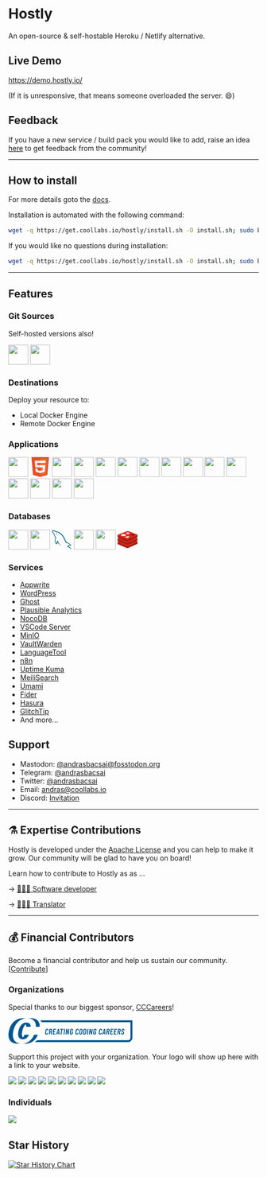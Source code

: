 # Hostly

An open-source & self-hostable Heroku / Netlify alternative.

## Live Demo

https://demo.hostly.io/

(If it is unresponsive, that means someone overloaded the server. 😄)

## Feedback

If you have a new service / build pack you would like to add, raise an idea [here](https://feedback.hostly.io/) to get feedback from the community!

--- 

## How to install

For more details goto the [docs](https://docs.coollabs.io/hostly-v3/installation).

Installation is automated with the following command:

```bash
wget -q https://get.coollabs.io/hostly/install.sh -O install.sh; sudo bash ./install.sh
```

If you would like no questions during installation:

```bash
wget -q https://get.coollabs.io/hostly/install.sh -O install.sh; sudo bash ./install.sh -f
```

--- 

## Features

### Git Sources

Self-hosted versions also!

<a href="https://github.com"><img style="width:40px;height:40px" src="https://icon.horse/icon/github.com"></a>
<a href="https://gitlab.com"><img style="width:40px;height:40px" src="https://icon.horse/icon/gitlab.com"></a>

### Destinations

Deploy your resource to:

- Local Docker Engine
- Remote Docker Engine

### Applications

<a href="https://heroku.com"><img style="width:40px;height:40px" src="https://icon.horse/icon/heroku.com"></a>
<a href="https://html5.org/">
<svg style="width:40px;height:40px" viewBox="0 0 32 32" fill="none" xmlns="http://www.w3.org/2000/svg" ><g clip-path="url(#HTML5_Clip0_4)" ><path d="M30.216 0L27.6454 28.7967L16.0907 32L4.56783 28.8012L2 0H30.216Z" fill="#E44D26" /><path d="M16.108 29.5515L25.4447 26.963L27.6415 2.35497H16.108V29.5515Z" fill="#F16529" /><path d="M11.1109 9.4197H16.108V5.88731H7.25053L7.33509 6.83499L8.20327 16.5692H16.108V13.0369H11.4338L11.1109 9.4197Z" fill="#EBEBEB" /><path d="M11.907 18.3354H8.36111L8.856 23.8818L16.0917 25.8904L16.108 25.8859V22.2108L16.0925 22.2149L12.1585 21.1527L11.907 18.3354Z" fill="#EBEBEB" /><path d="M16.0958 16.5692H20.4455L20.0354 21.1504L16.0958 22.2138V25.8887L23.3373 23.8817L23.3904 23.285L24.2205 13.9855L24.3067 13.0369H16.0958V16.5692Z" fill="white" /><path d="M16.0958 9.41105V9.41969H24.6281L24.6989 8.62572L24.8599 6.83499L24.9444 5.88731H16.0958V9.41105Z" fill="white" /></g><defs><clipPath id="HTML5_Clip0_4"><rect width="32" height="32" fill="white" /></clipPath></defs></svg></a>
<a href="https://nodejs.org"><img style="width:40px;height:40px" src="https://icon.horse/icon/nodejs.org"></a>
<a href="https://vuejs.org"><img style="width:40px;height:40px" src="https://icon.horse/icon/vuejs.org"></a>
<a href="https://nuxtjs.org"><img style="width:40px;height:40px" src="https://icon.horse/icon/nuxtjs.org"></a>
<a href="https://nextjs.org"><img style="width:40px;height:40px" src="https://icon.horse/icon/nextjs.org"></a>
<a href="https://reactjs.org"><img style="width:40px;height:40px" src="https://icon.horse/icon/reactjs.org"></a>
<a href="https://preactjs.org"><img style="width:40px;height:40px" src="https://icon.horse/icon/preactjs.org"></a>
<a href="https://gatsbyjs.org"><img style="width:40px;height:40px" src="https://icon.horse/icon/gatsbyjs.org"></a>
<a href="https://svelte.dev"><img style="width:40px;height:40px" src="https://icon.horse/icon/svelte.dev"></a>
<a href="https://php.net"><img style="width:40px;height:40px" src="https://icon.horse/icon/php.net"></a>
<a href="https://laravel.com"><img style="width:40px;height:40px" src="https://icon.horse/icon/laravel.com"></a>
<a href="https://python.org"><img style="width:40px;height:40px" src="https://icon.horse/icon/python.org"></a>
<a href="https://deno.com"><img style="width:40px;height:40px" src="https://icon.horse/icon/deno.com"></a>
<a href="https://docker.com"><img style="width:40px;height:40px" src="https://icon.horse/icon/docker.com"></a>

### Databases

<a href="https://mongodb.org"><img style="width:40px;height:40px" src="https://icon.horse/icon/mongodb.org"></a>
<a href="https://mariadb.org"><img style="width:40px;height:40px" src="https://icon.horse/icon/mariadb.org"></a>
<a href="https://mysql.com"><svg style="width:40px;height:40px" xmlns="http://www.w3.org/2000/svg" width="64" height="64" viewBox="0 0 25.6 25.6" ><path d="M179.076 94.886c-3.568-.1-6.336.268-8.656 1.25-.668.27-1.74.27-1.828 1.116.357.355.4.936.713 1.428.535.893 1.473 2.096 2.32 2.72l2.855 2.053c1.74 1.07 3.703 1.695 5.398 2.766.982.625 1.963 1.428 2.945 2.098.5.357.803.938 1.428 1.16v-.135c-.312-.4-.402-.98-.713-1.428l-1.34-1.293c-1.293-1.74-2.9-3.258-4.64-4.506-1.428-.982-4.55-2.32-5.13-3.97l-.088-.1c.98-.1 2.14-.447 3.078-.715 1.518-.4 2.9-.312 4.46-.713l2.143-.625v-.4c-.803-.803-1.383-1.874-2.23-2.632-2.275-1.963-4.775-3.882-7.363-5.488-1.383-.892-3.168-1.473-4.64-2.23-.537-.268-1.428-.402-1.74-.848-.805-.98-1.25-2.275-1.83-3.436l-3.658-7.763c-.803-1.74-1.295-3.48-2.275-5.086-4.596-7.585-9.594-12.18-17.268-16.687-1.65-.937-3.613-1.34-5.7-1.83l-3.346-.18c-.715-.312-1.428-1.16-2.053-1.562-2.543-1.606-9.102-5.086-10.977-.5-1.205 2.9 1.785 5.755 2.8 7.228.76 1.026 1.74 2.186 2.277 3.346.3.758.4 1.562.713 2.365.713 1.963 1.383 4.15 2.32 5.98.5.937 1.025 1.92 1.65 2.767.357.5.982.714 1.115 1.517-.625.893-.668 2.23-1.025 3.347-1.607 5.042-.982 11.288 1.293 15 .715 1.115 2.4 3.57 4.686 2.632 2.008-.803 1.56-3.346 2.14-5.577.135-.535.045-.892.312-1.25v.1l1.83 3.703c1.383 2.186 3.793 4.462 5.8 5.98 1.07.803 1.918 2.187 3.256 2.677v-.135h-.088c-.268-.4-.67-.58-1.027-.892-.803-.803-1.695-1.785-2.32-2.677-1.873-2.498-3.523-5.265-4.996-8.12-.715-1.383-1.34-2.9-1.918-4.283-.27-.536-.27-1.34-.715-1.606-.67.98-1.65 1.83-2.143 3.034-.848 1.918-.936 4.283-1.248 6.737-.18.045-.1 0-.18.1-1.426-.356-1.918-1.83-2.453-3.078-1.338-3.168-1.562-8.254-.402-11.913.312-.937 1.652-3.882 1.117-4.774-.27-.848-1.16-1.338-1.652-2.008-.58-.848-1.203-1.918-1.605-2.855-1.07-2.5-1.605-5.265-2.766-7.764-.537-1.16-1.473-2.365-2.232-3.435-.848-1.205-1.783-2.053-2.453-3.48-.223-.5-.535-1.294-.178-1.83.088-.357.268-.5.623-.58.58-.5 2.232.134 2.812.4 1.65.67 3.033 1.294 4.416 2.23.625.446 1.295 1.294 2.098 1.518h.938c1.428.312 3.033.1 4.37.5 2.365.76 4.506 1.874 6.426 3.08 5.844 3.703 10.664 8.968 13.92 15.26.535 1.026.758 1.963 1.25 3.034.938 2.187 2.098 4.417 3.033 6.56.938 2.097 1.83 4.24 3.168 5.98.67.937 3.346 1.427 4.55 1.918.893.4 2.275.76 3.08 1.25 1.516.937 3.033 2.008 4.46 3.034.713.534 2.945 1.65 3.078 2.54zm-45.5-38.772a7.09 7.09 0 0 0-1.828.223v.1h.088c.357.714.982 1.205 1.428 1.83l1.027 2.142.088-.1c.625-.446.938-1.16.938-2.23-.268-.312-.312-.625-.535-.937-.268-.446-.848-.67-1.206-1.026z" transform="matrix(.390229 0 0 .38781 -46.300037 -16.856717)" fill-rule="evenodd" fill="#00678c" /></svg></a>
<a href="https://postgresql.org"><img style="width:40px;height:40px" src="https://icon.horse/icon/postgresql.org"></a>
<a href="https://couchdb.apache.org"><img style="width:40px;height:40px" src="https://icon.horse/icon/couchdb.apache.org"></a>
<a href="https://redis.io"><svg style="width:40px;height:40px" viewBox="0 0 32 32" xmlns="http://www.w3.org/2000/svg" xmlns:xlink="http://www.w3.org/1999/xlink" ><defs ><path id="a" d="m45.536 38.764c-2.013 1.05-12.44 5.337-14.66 6.494s-3.453 1.146-5.207.308-12.85-5.32-14.85-6.276c-1-.478-1.524-.88-1.524-1.26v-3.813s14.447-3.145 16.78-3.982 3.14-.867 5.126-.14 13.853 2.868 15.814 3.587v3.76c0 .377-.452.8-1.477 1.324z" /><path id="b" d="m45.536 28.733c-2.013 1.05-12.44 5.337-14.66 6.494s-3.453 1.146-5.207.308-12.85-5.32-14.85-6.276-2.04-1.613-.077-2.382l15.332-5.935c2.332-.837 3.14-.867 5.126-.14s12.35 4.853 14.312 5.57 2.037 1.31.024 2.36z" /></defs ><g transform="matrix(.848327 0 0 .848327 -7.883573 -9.449691)" ><use fill="#a41e11" xlink:href="#a" /><path d="m45.536 34.95c-2.013 1.05-12.44 5.337-14.66 6.494s-3.453 1.146-5.207.308-12.85-5.32-14.85-6.276-2.04-1.613-.077-2.382l15.332-5.936c2.332-.836 3.14-.867 5.126-.14s12.35 4.852 14.31 5.582 2.037 1.31.024 2.36z" fill="#d82c20" /><use fill="#a41e11" xlink:href="#a" y="-6.218" /><use fill="#d82c20" xlink:href="#b" /><path d="m45.536 26.098c-2.013 1.05-12.44 5.337-14.66 6.495s-3.453 1.146-5.207.308-12.85-5.32-14.85-6.276c-1-.478-1.524-.88-1.524-1.26v-3.815s14.447-3.145 16.78-3.982 3.14-.867 5.126-.14 13.853 2.868 15.814 3.587v3.76c0 .377-.452.8-1.477 1.324z" fill="#a41e11" /><use fill="#d82c20" xlink:href="#b" y="-6.449" /><g fill="#fff" ><path d="m29.096 20.712-1.182-1.965-3.774-.34 2.816-1.016-.845-1.56 2.636 1.03 2.486-.814-.672 1.612 2.534.95-3.268.34zm-6.296 3.912 8.74-1.342-2.64 3.872z" /><ellipse cx="20.444" cy="21.402" rx="4.672" ry="1.811" /></g ><path d="m42.132 21.138-5.17 2.042-.004-4.087z" fill="#7a0c00" /><path d="m36.963 23.18-.56.22-5.166-2.042 5.723-2.264z" fill="#ad2115" /></g ></svg ></a>

### Services

- [Appwrite](https://appwrite.io)
- [WordPress](https://docs.coollabs.io/hostly-v3/services/wordpress)
- [Ghost](https://ghost.org)
- [Plausible Analytics](https://docs.coollabs.io/hostly-v3/services/plausible-analytics)
- [NocoDB](https://nocodb.com)
- [VSCode Server](https://github.com/cdr/code-server)
- [MinIO](https://min.io)
- [VaultWarden](https://github.com/dani-garcia/vaultwarden)
- [LanguageTool](https://languagetool.org)
- [n8n](https://n8n.io)
- [Uptime Kuma](https://github.com/louislam/uptime-kuma)
- [MeiliSearch](https://github.com/meilisearch/meilisearch)
- [Umami](https://github.com/mikecao/umami)
- [Fider](https://fider.io)
- [Hasura](https://hasura.io)
- [GlitchTip](https://glitchtip.com)
- And more...

## Support

- Mastodon: [@andrasbacsai@fosstodon.org](https://fosstodon.org/@andrasbacsai)
- Telegram: [@andrasbacsai](https://t.me/andrasbacsai)
- Twitter: [@andrasbacsai](https://twitter.com/heyandras)
- Email: [andras@coollabs.io](mailto:andras@coollabs.io)
- Discord: [Invitation](https://coollabs.io/discord)

---

## ⚗️ Expertise Contributions

Hostly is developed under the [Apache License](./LICENSE) and you can help to make it grow.
Our community will be glad to have you on board!

Learn how to contribute to Hostly as as ...

&rarr; [👩🏾‍💻 Software developer](./CONTRIBUTION.md)

&rarr; [🧑🏻‍🏫 Translator](./docs/contribution/Translating.md)

<!-- 
&rarr; 🧑🏽‍🎨 Designer
&rarr; 🙋‍♀️ Community Manager
&rarr; 🧙🏻‍♂️ Text Content Creator
&rarr; 👨🏼‍🎤 Video Content Creator
-->

---

## 💰 Financial Contributors

Become a financial contributor and help us sustain our community. [[Contribute](https://opencollective.com/khulnasoft/contribute)]

### Organizations

Special thanks to our biggest sponsor, [CCCareers](https://cccareers.org/)!

![CCCareers](./others/logo/ccc-logo.webp)

Support this project with your organization. Your logo will show up here with a link to your website. 

<a href="https://opencollective.com/khulnasoft/organization/0/website"><img src="https://opencollective.com/khulnasoft/organization/0/avatar.svg"></a>
<a href="https://opencollective.com/khulnasoft/organization/1/website"><img src="https://opencollective.com/khulnasoft/organization/1/avatar.svg"></a>
<a href="https://opencollective.com/khulnasoft/organization/2/website"><img src="https://opencollective.com/khulnasoft/organization/2/avatar.svg"></a>
<a href="https://opencollective.com/khulnasoft/organization/3/website"><img src="https://opencollective.com/khulnasoft/organization/3/avatar.svg"></a>
<a href="https://opencollective.com/khulnasoft/organization/4/website"><img src="https://opencollective.com/khulnasoft/organization/4/avatar.svg"></a>
<a href="https://opencollective.com/khulnasoft/organization/5/website"><img src="https://opencollective.com/khulnasoft/organization/5/avatar.svg"></a>
<a href="https://opencollective.com/khulnasoft/organization/6/website"><img src="https://opencollective.com/khulnasoft/organization/6/avatar.svg"></a>
<a href="https://opencollective.com/khulnasoft/organization/7/website"><img src="https://opencollective.com/khulnasoft/organization/7/avatar.svg"></a>
<a href="https://opencollective.com/khulnasoft/organization/8/website"><img src="https://opencollective.com/khulnasoft/organization/8/avatar.svg"></a>
<a href="https://opencollective.com/khulnasoft/organization/9/website"><img src="https://opencollective.com/khulnasoft/organization/9/avatar.svg"></a> 

### Individuals

<a href="https://opencollective.com/khulnasoft"><img src="https://opencollective.com/khulnasoft/individuals.svg?width=890"></a>

## Star History

[![Star History Chart](https://api.star-history.com/svg?repos=khulnasoft/hostly&type=Date)](https://star-history.com/#khulnasoft/hostly&Date)
